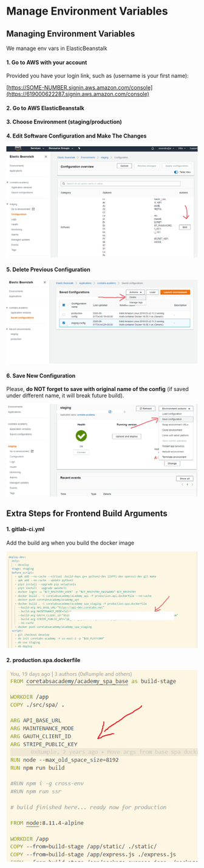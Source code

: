# Manage Environment Variables

## Managing Environment Variables

We manage env vars in ElasticBeanstalk

#### 1. Go to AWS with your account

Provided you have your login link, such as \(username is your first name\):

[https://SOME-NUMBER.signin.aws.amazon.com/console](https://619000622287.signin.aws.amazon.com/console)

#### 2. Go to AWS ElasticBeanstalk

#### 3. Choose Environment \(staging/production\)

#### 4. Edit Software Configuration and Make The Changes

![](../.gitbook/assets/image%20%282%29.png)

#### 5. Delete Previous Configuration

![](../.gitbook/assets/image%20%284%29.png)

#### 6. Save New Configuration

Please, **do NOT forget to save with original name of the config** \(if saved under different name, it will break future build\).

![](../.gitbook/assets/image%20%283%29.png)



## Extra Steps for Frontend Build Arguments

#### 1. gitlab-ci.yml

Add the build arg when you build the docker image

![](../.gitbook/assets/image%20%285%29.png)

#### 2. production.spa.dockerfile

![](../.gitbook/assets/image%20%286%29.png)







